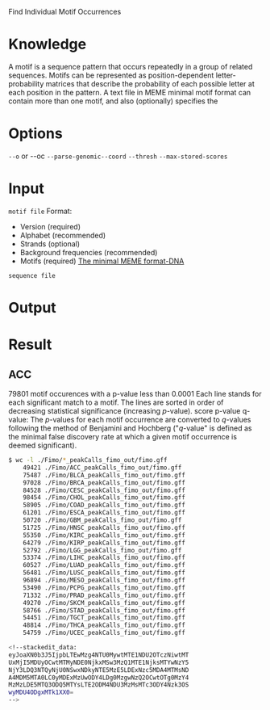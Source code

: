 Find Individual Motif Occurrences
# Knowledge
A motif is a sequence pattern that occurs repeatedly in a group of related sequences.
Motifs can be represented as position-dependent letter-probability matrices that describe the probability of each possible letter at each position in the pattern.
A text file in MEME minimal motif format can contain more than one motif, and also (optionally) specifies the 
# Options
`--o` or --oc
`--parse-genomic--coord`
`--thresh`
`--max-stored-scores`

# Input
`motif file` Format:
- Version (required)
- Alphabet (recommended)
- Strands (optional)
- Background frequencies (recommended)
- Motifs (required)
[The minimal MEME format-DNA](http://meme-suite.org/doc/examples/sample-dna-motif.meme)

`sequence file`
# Output
# Result
## ACC
79801 motif occurences with a p-value less than 0.0001
Each line stands for each significant match to a motif.
The lines are sorted in order of decreasing statistical significance (increasing _p_-value).
score
p-value
q-value: The _p_-values for each motif occurrence are converted to _q_-values following the method of Benjamini and Hochberg ("_q_-value" is defined as the minimal false discovery rate at which a given motif occurrence is deemed significant).
```bash
$ wc -l ./Fimo/*_peakCalls_fimo_out/fimo.gff
    49421 ./Fimo/ACC_peakCalls_fimo_out/fimo.gff
    75487 ./Fimo/BLCA_peakCalls_fimo_out/fimo.gff
    97028 ./Fimo/BRCA_peakCalls_fimo_out/fimo.gff
    84528 ./Fimo/CESC_peakCalls_fimo_out/fimo.gff
    98454 ./Fimo/CHOL_peakCalls_fimo_out/fimo.gff
    58905 ./Fimo/COAD_peakCalls_fimo_out/fimo.gff
    61201 ./Fimo/ESCA_peakCalls_fimo_out/fimo.gff
    50720 ./Fimo/GBM_peakCalls_fimo_out/fimo.gff
    51725 ./Fimo/HNSC_peakCalls_fimo_out/fimo.gff
    55350 ./Fimo/KIRC_peakCalls_fimo_out/fimo.gff
    64279 ./Fimo/KIRP_peakCalls_fimo_out/fimo.gff
    52792 ./Fimo/LGG_peakCalls_fimo_out/fimo.gff
    53374 ./Fimo/LIHC_peakCalls_fimo_out/fimo.gff
    60527 ./Fimo/LUAD_peakCalls_fimo_out/fimo.gff
    56481 ./Fimo/LUSC_peakCalls_fimo_out/fimo.gff
    96894 ./Fimo/MESO_peakCalls_fimo_out/fimo.gff
    53490 ./Fimo/PCPG_peakCalls_fimo_out/fimo.gff
    71332 ./Fimo/PRAD_peakCalls_fimo_out/fimo.gff
    49270 ./Fimo/SKCM_peakCalls_fimo_out/fimo.gff
    58766 ./Fimo/STAD_peakCalls_fimo_out/fimo.gff
    54451 ./Fimo/TGCT_peakCalls_fimo_out/fimo.gff
    48814 ./Fimo/THCA_peakCalls_fimo_out/fimo.gff
    54759 ./Fimo/UCEC_peakCalls_fimo_out/fimo.gff

<!--stackedit_data:
eyJoaXN0b3J5IjpbLTEwMzg4NTU0MywtMTE1NDU2OTczNiwtMT
UxMjI5MDUyOCwtMTMyNDE0NjkxMSw3MzQ1MTE1NjksMTYwNzY5
NjY3LDQ3NTQyNjU0NSwxNDkyNTE5MzE5LDExNzc5MDA4MTMsND
A4MDM5MTA0LC0yMDExMzUwODY4LDg0MzgwNzQ2OCwtOTg0MzY4
MzMzLDE5MTQ3ODQ5MTYsLTE2ODM4NDU3MzMsMTc3ODY4Nzk3OS
wyMDU4ODgxMTk1XX0=
-->